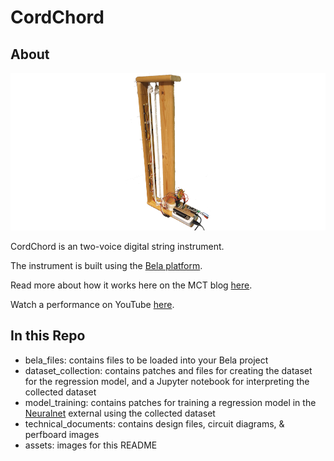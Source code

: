 # CordChord

## About

![CordChord thumbnail image](/assets/cordchord_thumbnail.png)

CordChord is an two-voice digital string instrument.

The instrument is built using the [Bela platform](https://bela.io/).

Read more about how it works here on the MCT blog [here](https://mct-master.github.io/interactive-music/2023/12/01/jackeh-cordchord.html).

Watch a performance on YouTube [here](https://youtu.be/ySrjSWU_Mf8?si=Gh7HjJKVy4U6tpU1&t=1053).

## In this Repo

- bela_files: contains files to be loaded into your Bela project
- dataset_collection: contains patches and files for creating the dataset for the regression model, and a Jupyter notebook for interpreting the collected dataset
- model_training: contains patches for training a regression model in the [Neuralnet](https://github.com/alexdrymonitis/neuralnet) external using the collected dataset
- technical_documents: contains design files, circuit diagrams, & perfboard images
- assets: images for this README
